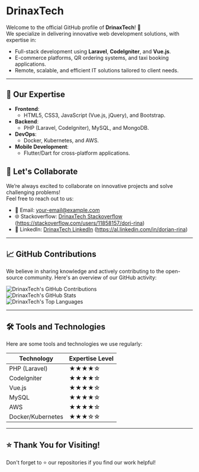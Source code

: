 # DrinaxTech

Welcome to the official GitHub profile of **DrinaxTech**! 🚀  
We specialize in delivering innovative web development solutions, with expertise in:

- Full-stack development using **Laravel**, **CodeIgniter**, and **Vue.js**.
- E-commerce platforms, QR ordering systems, and taxi booking applications.
- Remote, scalable, and efficient IT solutions tailored to client needs.

---

## 🌟 Our Expertise

- **Frontend**:  
  - HTML5, CSS3, JavaScript (Vue.js, jQuery), and Bootstrap.  
- **Backend**:  
  - PHP (Laravel, CodeIgniter), MySQL, and MongoDB.  
- **DevOps**:  
  - Docker, Kubernetes, and AWS.  
- **Mobile Development**:  
  - Flutter/Dart for cross-platform applications.  


## 🤝 Let's Collaborate

We’re always excited to collaborate on innovative projects and solve challenging problems!  
Feel free to reach out to us:

- 📧 Email: [your-email@example.com](mailto:your-email@example.com)
- 🌐 Stackoverflow: [DrinaxTech Stackoverflow](#) (https://stackoverflow.com/users/11858157/dori-rina)
- 🔗 LinkedIn: [DrinaxTech LinkedIn](#) (https://al.linkedin.com/in/dorian-rina)

---

## 📈 GitHub Contributions

We believe in sharing knowledge and actively contributing to the open-source community. Here's an overview of our GitHub activity:

![DrinaxTech's GitHub Contributions](https://github-readme-streak-stats.herokuapp.com/?user=DrinaxTech&theme=radical)  
![DrinaxTech's GitHub Stats](https://github-readme-stats.vercel.app/api?username=DrinaxTech&show_icons=true&theme=radical)  
![DrinaxTech's Top Languages](https://github-readme-stats.vercel.app/api/top-langs/?username=DrinaxTech&layout=compact&theme=radical)

---

## 🛠️ Tools and Technologies

Here are some tools and technologies we use regularly:

| Technology      | Expertise Level |
|------------------|-----------------|
| PHP (Laravel)    | ★★★★☆           |
| CodeIgniter      | ★★★★☆           |
| Vue.js           | ★★★★☆           |
| MySQL            | ★★★★☆           |
| AWS              | ★★★★☆           |
| Docker/Kubernetes| ★★★☆☆           |

---

## ⭐ Thank You for Visiting!

Don't forget to ⭐ our repositories if you find our work helpful!


<!---
drinaxtech/drinaxtech is a ✨ special ✨ repository because its `README.md` (this file) appears on your GitHub profile.
You can click the Preview link to take a look at your changes.
--->
